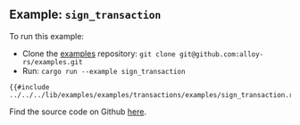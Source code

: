 ## Example: `sign_transaction`

To run this example:

- Clone the [examples](https://github.com/alloy-rs/examples) repository: `git clone git@github.com:alloy-rs/examples.git`
- Run: `cargo run --example sign_transaction`

```rust,ignore
{{#include ../../../lib/examples/examples/transactions/examples/sign_transaction.rs}}
```

Find the source code on Github [here](https://github.com/alloy-rs/examples/tree/main/examples/transactions/examples/sign_transaction.rs).
